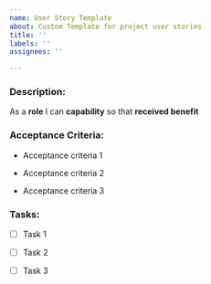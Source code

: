 ```yaml
---
name: User Story Template
about: Custom Template for project user stories
title: ''
labels: ''
assignees: ''

---
```


### Description:

As a **role** I can **capability** so that **received benefit**

### Acceptance Criteria:

- Acceptance criteria 1

- Acceptance criteria 2

- Acceptance criteria 3

### Tasks:

- [ ] Task 1

- [ ] Task 2

- [ ] Task 3
